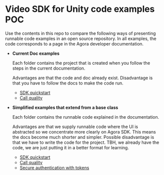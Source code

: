 # Video SDK for Unity code examples POC

Use the contents in this repo to compare the following ways of presenting runnable code examples in an open source 
repository. In all examples, the code corresponds to a page in the Agora developer documentation. 

- **Current Doc examples**

  Each folder contains the project that is created when you follow the steps in the current documentation.

  Advantages are that the code and doc already exist. Disadvantage is that you have to follow the docs to make the code run.
  - [SDK quickstart](current-examples/get-started-sdk/)
  - [Call quality](./current-examples/ensure-call-quality/)


- **Simplified examples that extend from a base class**

   Each folder contains the runnable code explained in the documentation. 

    Advantages are that we supply runnable code where the UI is abstracted so we concentrate more clearly on Agora
     SDK. This means the docs become much shorter and simpler. Possible disadvantage is that we have to write the
     code for the project. TBH, we already have the code, we are just putting it in a better format for learning.
  - [SDK quickstart](./Docs-Examples/Assets/get-started-sdk/)
  - [Call quality](./Docs-Examples/Assets/ensure-channel-quality/)
  - [Secure authentication with tokens](Docs-Examples/authentication-workflow/)


